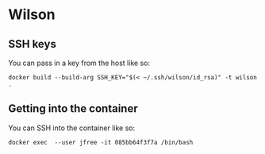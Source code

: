 # Wilson

## SSH keys

You can pass in a key from the host like so:

```
docker build --build-arg SSH_KEY="$(< ~/.ssh/wilson/id_rsa)" -t wilson .
```

## Getting into the container

You can SSH into the container like so:

```
docker exec  --user jfree -it 085bb64f3f7a /bin/bash
```